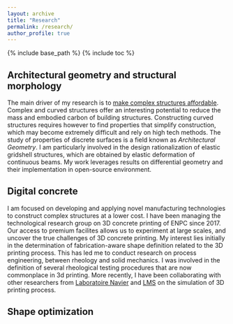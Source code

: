 ```yaml
---
layout: archive
title: "Research"
permalink: /research/
author_profile: true
---
```


{% include base_path %}
{% include toc %}

## Architectural geometry and structural morphology
The main driver of my research is to [make complex structures affordable](https://www.researchgate.net/publication/349301133_Proposals_to_make_Complex_Structures_Affordable). Complex and curved structures offer an interesting potential to reduce the mass and embodied carbon of building structures. Constructing curved structures requires however to find properties that simplify construction, which may become extremely difficult and rely on high tech methods. The study of properties of discrete surfaces is a field known as _Architectural Geometry_. I am particularly involved in the design rationalization of elastic gridshell structures, which are obtained by elastic deformation of continuous beams. My work leverages results on differential geometry and their implementation in open-source environment.



## Digital concrete
I am focused on developing and applying novel manufacturing technologies to construct complex structures at a lower cost. I have been managing the technological research group on 3D concrete printing of ENPC since 2017. Our access to premium facilites allows us to experiment at large scales, and uncover the true challenges of 3D concrete printing.
My interest lies initially in the determination of fabrication-aware shape definition related to the 3D printing process. This has led me to conduct research on process engineering, between rheology and solid mechanics. I was involved in the definition of several rheological testing procedures that are now commonplace in 3d printing.
More recently, I have been collaborating with other researchers from [Laboratoire Navier](https://navier-lab.fr/) and [LMS](https://lms.ip-paris.fr/) on the simulation of 3D printing process.

## Shape optimization



<!-- {% for post in site.research %}
  {% include archive-single.html %}
{% endfor %} -->
